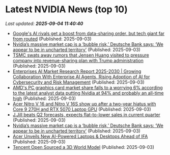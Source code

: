 # Latest NVIDIA News (top 10)
_Last updated: **2025-09-04 11:40:40**_

- [Google's AI rivals get a boost from data-sharing order, but tech giant far from routed](https://economictimes.indiatimes.com/tech/technology/googles-ai-rivals-get-a-boost-from-data-sharing-order-but-tech-giant-far-from-routed/articleshow/123677409.cms) (Published: 2025-09-03)
- [Nvidia’s massive market cap is a ‘bubble risk,’ Deutsche Bank says: ‘We appear to be in uncharted territory’](https://biztoc.com/x/12baa039e6927abe) (Published: 2025-09-03)
- [TSMC swats away rumors that Jensen Huang visited to pressure company into revenue-sharing plan with Trump administration](https://www.tomshardware.com/tech-industry/tsmc-swats-away-rumors-that-jensen-huang-visited-to-pressure-company-into-revenue-sharing-plan-with-trump-administration) (Published: 2025-09-03)
- [Enterprises AI Market Research Report 2025-2030 | Growing Collaboration With Enterprise AI Agents, Rising Adoption of AI for Cybersecurity and Risk Management](https://www.globenewswire.com/news-release/2025/09/03/3143482/28124/en/Enterprises-AI-Market-Research-Report-2025-2030-Growing-Collaboration-With-Enterprise-AI-Agents-Rising-Adoption-of-AI-for-Cybersecurity-and-Risk-Management.html) (Published: 2025-09-03)
- [AMD's PC graphics card market share falls to a worrying 6% according to the latest analyst data putting Nvidia at 94% and probably an all-time high](https://www.pcgamer.com/hardware/graphics-cards/amds-pc-graphics-card-market-share-falls-to-a-worrying-6-percent-according-to-the-latest-analyst-data-putting-nvidia-at-94-percent-and-probably-an-all-time-high/) (Published: 2025-09-03)
- [Acer Nitro V 16 and Nitro V 16S show up after a two-year hiatus with Core 9 270H and RTX 5070 Laptop GPU](https://www.notebookcheck.net/Acer-Nitro-V-16-and-Nitro-V-16S-show-up-after-a-two-year-hiatus-with-Core-9-270H-and-RTX-5070-Laptop-GPU.1103778.0.html) (Published: 2025-09-03)
- [J.Jill beats Q2 forecasts, expects flat-to-lower sales in current quarter](https://finance.yahoo.com/news/j-jill-beats-q2-forecasts-112700947.html) (Published: 2025-09-03)
- [Nvidia’s massive market cap is a ‘bubble risk,’ Deutsche Bank says: ‘We appear to be in uncharted territory’](https://fortune.com/2025/09/03/nvidia-market-cap-bubble-risk-deutsche-bank-uncharted-territory/) (Published: 2025-09-03)
- [Acer Unveils New AI-Powered Laptops & Desktops Ahead of IFA](https://www.androidheadlines.com/2025/09/acer-ifa-2025-laptops-announces.html) (Published: 2025-09-03)
- [Tencent Open Sourced a 3D World Model](https://github.com/Tencent-Hunyuan/HunyuanWorld-Voyager) (Published: 2025-09-03)
